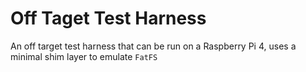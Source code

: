# Off Taget Test Harness
An off target test harness that can be run on a Raspberry Pi 4, uses a minimal shim layer to emulate `FatFS`
